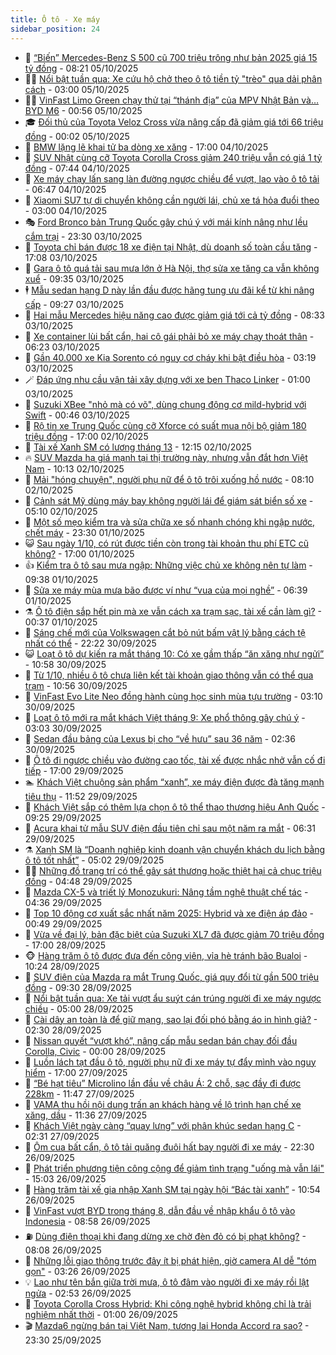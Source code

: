 ```yaml
---
title: Ô tô - Xe máy
sidebar_position: 24
---
```


<!-- dantri-o-to-xe-may:START -->
- 🤡 [“Biến” Mercedes-Benz S 500 cũ 700 triệu trông như bản 2025 giá 15 tỷ đồng](https://dantri.com.vn/o-to-xe-may/bien-mercedes-benz-s-500-cu-700-trieu-trong-nhu-ban-2025-gia-15-ty-dong-20251005151119968.htm) - 08:21 05/10/2025
- 🧑‍💻 [Nổi bật tuần qua: Xe cứu hộ chở theo ô tô tiền tỷ &quot;trèo&quot; qua dải phân cách](https://dantri.com.vn/o-to-xe-may/noi-bat-tuan-qua-xe-cuu-ho-cho-theo-o-to-tien-ty-treo-qua-dai-phan-cach-20251005084237823.htm) - 03:00 05/10/2025
- 🧑‍💻 [VinFast Limo Green chạy thử tại “thánh địa” của MPV Nhật Bản và… BYD M6](https://dantri.com.vn/o-to-xe-may/vinfast-limo-green-chay-thu-tai-thanh-dia-cua-mpv-nhat-ban-va-byd-m6-20251005075517749.htm) - 00:56 05/10/2025
- 🎓 [Đối thủ của Toyota Veloz Cross vừa nâng cấp đã giảm giá tới 66 triệu đồng](https://dantri.com.vn/o-to-xe-may/doi-thu-cua-toyota-veloz-cross-vua-nang-cap-da-giam-gia-toi-66-trieu-dong-20251005003212560.htm) - 00:02 05/10/2025
- 🌊 [BMW lặng lẽ khai tử ba dòng xe xăng](https://dantri.com.vn/o-to-xe-may/bmw-lang-le-khai-tu-ba-dong-xe-xang-20251004155738266.htm) - 17:00 04/10/2025
- 🥷 [SUV Nhật cùng cỡ Toyota Corolla Cross giảm 240 triệu vẫn có giá 1 tỷ đồng](https://dantri.com.vn/o-to-xe-may/suv-nhat-cung-co-toyota-corolla-cross-giam-240-trieu-van-co-gia-1-ty-dong-20251004102822590.htm) - 07:44 04/10/2025
- 🤩 [Xe máy chạy lấn sang làn đường ngược chiều để vượt, lao vào ô tô tải](https://dantri.com.vn/o-to-xe-may/xe-may-chay-lan-sang-lan-duong-nguoc-chieu-de-vuot-lao-vao-o-to-tai-20251004110216688.htm) - 06:47 04/10/2025
- 🫶 [Xiaomi SU7 tự di chuyển không cần người lái, chủ xe tá hỏa đuổi theo](https://dantri.com.vn/o-to-xe-may/xiaomi-su7-tu-di-chuyen-khong-can-nguoi-lai-chu-xe-ta-hoa-duoi-theo-20251003125758206.htm) - 03:00 04/10/2025
- 🎭 [Ford Bronco bản Trung Quốc gây chú ý với mái kính nâng như lều cắm trại](https://dantri.com.vn/o-to-xe-may/ford-bronco-ban-trung-quoc-gay-chu-y-voi-mai-kinh-nang-nhu-leu-cam-trai-20251003153733522.htm) - 23:30 03/10/2025
- 🌁 [Toyota chỉ bán được 18 xe điện tại Nhật, dù doanh số toàn cầu tăng](https://dantri.com.vn/o-to-xe-may/toyota-chi-ban-duoc-18-xe-dien-tai-nhat-du-doanh-so-toan-cau-tang-20251003225412077.htm) - 17:08 03/10/2025
- 🦩 [Gara ô tô quá tải sau mưa lớn ở Hà Nội, thợ sửa xe tăng ca vẫn không xuể](https://dantri.com.vn/o-to-xe-may/gara-o-to-qua-tai-sau-mua-lon-o-ha-noi-tho-sua-xe-tang-ca-van-khong-xue-20251003161210847.htm) - 09:35 03/10/2025
- 🕴 [Mẫu sedan hạng D này lần đầu được hãng tung ưu đãi kể từ khi nâng cấp](https://dantri.com.vn/o-to-xe-may/mau-sedan-hang-d-nay-lan-dau-duoc-hang-tung-uu-dai-ke-tu-khi-nang-cap-20251003151554574.htm) - 09:27 03/10/2025
- 🎡 [Hai mẫu Mercedes hiệu năng cao được giảm giá tới cả tỷ đồng](https://dantri.com.vn/o-to-xe-may/hai-mau-mercedes-hieu-nang-cao-duoc-giam-gia-toi-ca-ty-dong-20251003121822126.htm) - 08:33 03/10/2025
- 📝 [Xe container lùi bất cẩn, hai cô gái phải bỏ xe máy chạy thoát thân](https://dantri.com.vn/o-to-xe-may/xe-container-lui-bat-can-hai-co-gai-phai-bo-xe-may-chay-thoat-than-20251003121458215.htm) - 06:23 03/10/2025
- 🧐 [Gần 40.000 xe Kia Sorento có nguy cơ cháy khi bật điều hòa](https://dantri.com.vn/o-to-xe-may/gan-40000-xe-kia-sorento-co-nguy-co-chay-khi-bat-dieu-hoa-20251003090517280.htm) - 03:19 03/10/2025
- 🪄 [Đáp ứng nhu cầu vận tải xây dựng với xe ben Thaco Linker](https://dantri.com.vn/o-to-xe-may/dap-ung-nhu-cau-van-tai-xay-dung-voi-xe-ben-thaco-linker-20251002120042583.htm) - 01:00 03/10/2025
- 🧰 [Suzuki XBee &quot;nhỏ mà có võ&quot;, dùng chung động cơ mild-hybrid với Swift](https://dantri.com.vn/o-to-xe-may/suzuki-xbee-nho-ma-co-vo-dung-chung-dong-co-mild-hybrid-voi-swift-20251003000520193.htm) - 00:46 03/10/2025
- 🚀 [Rộ tin xe Trung Quốc cùng cỡ Xforce có suất mua nội bộ giảm 180 triệu đồng](https://dantri.com.vn/o-to-xe-may/ro-tin-xe-trung-quoc-cung-co-xforce-co-suat-mua-noi-bo-giam-180-trieu-dong-20251002123402253.htm) - 17:00 02/10/2025
- 💪 [Tài xế Xanh SM có lương tháng 13](https://dantri.com.vn/o-to-xe-may/tai-xe-xanh-sm-co-luong-thang-13-20251002184522462.htm) - 12:15 02/10/2025
- 🔥 [SUV Mazda hạ giá mạnh tại thị trường này, nhưng vẫn đắt hơn Việt Nam](https://dantri.com.vn/o-to-xe-may/suv-mazda-ha-gia-manh-tai-thi-truong-nay-nhung-van-dat-hon-viet-nam-20251002135512541.htm) - 10:13 02/10/2025
- 🐲 [Mải &quot;hóng chuyện&quot;, người phụ nữ để ô tô trôi xuống hồ nước](https://dantri.com.vn/o-to-xe-may/mai-hong-chuyen-nguoi-phu-nu-de-o-to-troi-xuong-ho-nuoc-20251002131615088.htm) - 08:10 02/10/2025
- 🌋 [Cảnh sát Mỹ dùng máy bay không người lái để giám sát biển số xe](https://dantri.com.vn/o-to-xe-may/canh-sat-my-dung-may-bay-khong-nguoi-lai-de-giam-sat-bien-so-xe-20251002100342472.htm) - 05:10 02/10/2025
- 🤩 [Một số mẹo kiểm tra và sửa chữa xe số nhanh chóng khi ngập nước, chết máy](https://dantri.com.vn/o-to-xe-may/mot-so-meo-kiem-tra-va-sua-chua-xe-so-nhanh-chong-khi-ngap-nuoc-chet-may-20251001145954628.htm) - 23:30 01/10/2025
- 😺 [Sau ngày 1/10, có rút được tiền còn trong tài khoản thu phí ETC cũ không?](https://dantri.com.vn/o-to-xe-may/sau-ngay-110-co-rut-duoc-tien-con-trong-tai-khoan-thu-phi-etc-cu-khong-20251001225113241.htm) - 17:00 01/10/2025
- 👍 [Kiểm tra ô tô sau mưa ngập: Những việc chủ xe không nên tự làm](https://dantri.com.vn/o-to-xe-may/kiem-tra-o-to-sau-mua-ngap-nhung-viec-chu-xe-khong-nen-tu-lam-20251001121844508.htm) - 09:38 01/10/2025
- 🎃 [Sửa xe máy mùa mưa bão được ví như “vua của mọi nghề”](https://dantri.com.vn/o-to-xe-may/sua-xe-may-mua-mua-bao-duoc-vi-nhu-vua-cua-moi-nghe-20251001130926764.htm) - 06:39 01/10/2025
- ⚗️ [Ô tô điện sắp hết pin mà xe vẫn cách xa trạm sạc, tài xế cần làm gì?](https://dantri.com.vn/o-to-xe-may/o-to-dien-sap-het-pin-ma-xe-van-cach-xa-tram-sac-tai-xe-can-lam-gi-20251001000058985.htm) - 00:37 01/10/2025
- 🦄 [Sáng chế mới của Volkswagen cắt bỏ nút bấm vật lý bằng cách tệ nhất có thể](https://dantri.com.vn/o-to-xe-may/sang-che-moi-cua-volkswagen-cat-bo-nut-bam-vat-ly-bang-cach-te-nhat-co-the-20250930194347359.htm) - 22:22 30/09/2025
- 😺 [Loạt ô tô dự kiến ra mắt tháng 10: Có xe gầm thấp “ăn xăng như ngửi”](https://dantri.com.vn/o-to-xe-may/loat-o-to-du-kien-ra-mat-thang-10-co-xe-gam-thap-an-xang-nhu-ngui-20250930162353167.htm) - 10:58 30/09/2025
- 💼 [Từ 1/10, nhiều ô tô chưa liên kết tài khoản giao thông vẫn có thể qua trạm](https://dantri.com.vn/o-to-xe-may/tu-110-nhieu-o-to-chua-lien-ket-tai-khoan-giao-thong-van-co-the-qua-tram-20250930161012708.htm) - 10:56 30/09/2025
- 💃 [VinFast Evo Lite Neo đồng hành cùng học sinh mùa tựu trường](https://dantri.com.vn/o-to-xe-may/vinfast-evo-lite-neo-dong-hanh-cung-hoc-sinh-mua-tuu-truong-20250930095319680.htm) - 03:10 30/09/2025
- 🚀 [Loạt ô tô mới ra mắt khách Việt tháng 9: Xe phổ thông gây chú ý](https://dantri.com.vn/o-to-xe-may/loat-o-to-moi-ra-mat-khach-viet-thang-9-xe-pho-thong-gay-chu-y-20250930095340104.htm) - 03:03 30/09/2025
- 🤩 [Sedan đầu bảng của Lexus bị cho “về hưu” sau 36 năm](https://dantri.com.vn/o-to-xe-may/sedan-dau-bang-cua-lexus-bi-cho-ve-huu-sau-36-nam-20250930093619015.htm) - 02:36 30/09/2025
- 💪 [Ô tô đi ngược chiều vào đường cao tốc, tài xế được nhắc nhở vẫn cố đi tiếp](https://dantri.com.vn/o-to-xe-may/o-to-di-nguoc-chieu-vao-duong-cao-toc-tai-xe-duoc-nhac-nho-van-co-di-tiep-20250929222757214.htm) - 17:00 29/09/2025
- 🏊 [Khách Việt chuộng sản phẩm “xanh”, xe máy điện được đà tăng mạnh tiêu thụ](https://dantri.com.vn/o-to-xe-may/khach-viet-chuong-san-pham-xanh-xe-may-dien-duoc-da-tang-manh-tieu-thu-20250929144155322.htm) - 11:52 29/09/2025
- 💄 [Khách Việt sắp có thêm lựa chọn ô tô thể thao thương hiệu Anh Quốc](https://dantri.com.vn/o-to-xe-may/khach-viet-sap-co-them-lua-chon-o-to-the-thao-thuong-hieu-anh-quoc-20250929125644355.htm) - 09:25 29/09/2025
- 👺 [Acura khai tử mẫu SUV điện đầu tiên chỉ sau một năm ra mắt](https://dantri.com.vn/o-to-xe-may/acura-khai-tu-mau-suv-dien-dau-tien-chi-sau-mot-nam-ra-mat-20250929083907583.htm) - 06:31 29/09/2025
- ⚗️ [Xanh SM là “Doanh nghiệp kinh doanh vận chuyển khách du lịch bằng ô tô tốt nhất”](https://dantri.com.vn/o-to-xe-may/xanh-sm-la-doanh-nghiep-kinh-doanh-van-chuyen-khach-du-lich-bang-o-to-tot-nhat-20250929114733352.htm) - 05:02 29/09/2025
- 🧑‍🏫 [Những đồ trang trí có thể gây sát thương hoặc thiệt hại cả chục triệu đồng](https://dantri.com.vn/o-to-xe-may/nhung-do-trang-tri-co-the-gay-sat-thuong-hoac-thiet-hai-ca-chuc-trieu-dong-20250929110631644.htm) - 04:48 29/09/2025
- 🦒 [Mazda CX-5 và triết lý Monozukuri: Nâng tầm nghệ thuật chế tác](https://dantri.com.vn/o-to-xe-may/mazda-cx-5-va-triet-ly-monozukuri-nang-tam-nghe-thuat-che-tac-20250929113238213.htm) - 04:36 29/09/2025
- 🐘 [Top 10 động cơ xuất sắc nhất năm 2025: Hybrid và xe điện áp đảo](https://dantri.com.vn/o-to-xe-may/top-10-dong-co-xuat-sac-nhat-nam-2025-hybrid-va-xe-dien-ap-dao-20250928231729540.htm) - 00:49 29/09/2025
- 🧠 [Vừa về đại lý, bản đặc biệt của Suzuki XL7 đã được giảm 70 triệu đồng](https://dantri.com.vn/o-to-xe-may/vua-ve-dai-ly-ban-dac-biet-cua-suzuki-xl7-da-duoc-giam-70-trieu-dong-20250928133231564.htm) - 17:00 28/09/2025
- 🐵 [Hàng trăm ô tô được đưa đến công viên, vỉa hè tránh bão Bualoi](https://dantri.com.vn/o-to-xe-may/hang-tram-o-to-duoc-dua-den-cong-vien-via-he-tranh-bao-bualoi-20250928155012433.htm) - 10:24 28/09/2025
- 🤭 [SUV điện của Mazda ra mắt Trung Quốc, giá quy đổi từ gần 500 triệu đồng](https://dantri.com.vn/o-to-xe-may/suv-dien-cua-mazda-ra-mat-trung-quoc-gia-quy-doi-tu-gan-500-trieu-dong-20250928142044199.htm) - 09:30 28/09/2025
- 🤠 [Nổi bật tuần qua: Xe tải vượt ẩu suýt cán trúng người đi xe máy ngược chiều](https://dantri.com.vn/o-to-xe-may/noi-bat-tuan-qua-xe-tai-vuot-au-suyt-can-trung-nguoi-di-xe-may-nguoc-chieu-20250928065157128.htm) - 05:00 28/09/2025
- 🫶 [Cài dây an toàn là để giữ mạng, sao lại đối phó bằng áo in hình giả?](https://dantri.com.vn/o-to-xe-may/cai-day-an-toan-la-de-giu-mang-sao-lai-doi-pho-bang-ao-in-hinh-gia-20250928012857462.htm) - 02:30 28/09/2025
- 🚀 [Nissan quyết “vượt khó”, nâng cấp mẫu sedan bán chạy đối đầu Corolla, Civic](https://dantri.com.vn/o-to-xe-may/nissan-quyet-vuot-kho-nang-cap-mau-sedan-ban-chay-doi-dau-corolla-civic-20250927225727674.htm) - 00:00 28/09/2025
- 🎊 [Luồn lách tạt đầu ô tô, người phụ nữ đi xe máy tự đẩy mình vào nguy hiểm](https://dantri.com.vn/o-to-xe-may/luon-lach-tat-dau-o-to-nguoi-phu-nu-di-xe-may-tu-day-minh-vao-nguy-hiem-20250927130246966.htm) - 17:00 27/09/2025
- 🦄 [“Bé hạt tiêu” Microlino lần đầu về châu Á: 2 chỗ, sạc đầy đi được 228km](https://dantri.com.vn/o-to-xe-may/be-hat-tieu-microlino-lan-dau-ve-chau-a-2-cho-sac-day-di-duoc-228km-20250927110826436.htm) - 11:47 27/09/2025
- 🥷 [VAMA thu hồi nội dung trấn an khách hàng về lộ trình hạn chế xe xăng, dầu](https://dantri.com.vn/o-to-xe-may/vama-thu-hoi-noi-dung-tran-an-khach-hang-ve-lo-trinh-han-che-xe-xang-dau-20250927000642537.htm) - 11:36 27/09/2025
- 🦏 [Khách Việt ngày càng “quay lưng” với phân khúc sedan hạng C](https://dantri.com.vn/o-to-xe-may/khach-viet-ngay-cang-quay-lung-voi-phan-khuc-sedan-hang-c-20250926170851180.htm) - 02:31 27/09/2025
- 🤗 [Ôm cua bất cẩn, ô tô tải quăng đuôi hất bay người đi xe máy](https://dantri.com.vn/o-to-xe-may/om-cua-bat-can-o-to-tai-quang-duoi-hat-bay-nguoi-di-xe-may-20250926155034232.htm) - 22:30 26/09/2025
- 🐲 [Phát triển phương tiện công cộng để giảm tình trạng &quot;uống mà vẫn lái&quot;](https://dantri.com.vn/o-to-xe-may/phat-trien-phuong-tien-cong-cong-de-giam-tinh-trang-uong-ma-van-lai-20250926200712553.htm) - 15:03 26/09/2025
- 🤭 [Hàng trăm tài xế gia nhập Xanh SM tại ngày hội “Bác tài xanh”](https://dantri.com.vn/o-to-xe-may/hang-tram-tai-xe-gia-nhap-xanh-sm-tai-ngay-hoi-bac-tai-xanh-20250926173126076.htm) - 10:54 26/09/2025
- 🐻 [VinFast vượt BYD trong tháng 8, dẫn đầu về nhập khẩu ô tô vào Indonesia](https://dantri.com.vn/o-to-xe-may/vinfast-vuot-byd-trong-thang-8-dan-dau-ve-nhap-khau-o-to-vao-indonesia-20250926114034685.htm) - 08:58 26/09/2025
- ⛽️ [Dùng điện thoại khi đang dừng xe chờ đèn đỏ có bị phạt không?](https://dantri.com.vn/o-to-xe-may/dung-dien-thoai-khi-dang-dung-xe-cho-den-do-co-bi-phat-khong-20250926114950187.htm) - 08:08 26/09/2025
- 🫣 [Những lỗi giao thông trước đây ít bị phát hiện, giờ camera AI dễ &quot;tóm gọn&quot;](https://dantri.com.vn/o-to-xe-may/nhung-loi-giao-thong-truoc-day-it-bi-phat-hien-gio-camera-ai-de-tom-gon-20250925175957554.htm) - 03:26 26/09/2025
- 💡 [Lao như tên bắn giữa trời mưa, ô tô đâm vào người đi xe máy rồi lật ngửa](https://dantri.com.vn/o-to-xe-may/lao-nhu-ten-ban-giua-troi-mua-o-to-dam-vao-nguoi-di-xe-may-roi-lat-ngua-20250926083949094.htm) - 02:53 26/09/2025
- 💪 [Toyota Corolla Cross Hybrid: Khi công nghệ hybrid không chỉ là trải nghiệm nhất thời](https://dantri.com.vn/o-to-xe-may/toyota-corolla-cross-hybrid-khi-cong-nghe-hybrid-khong-chi-la-trai-nghiem-nhat-thoi-20250925163012432.htm) - 01:00 26/09/2025
- 🎬 [Mazda6 ngừng bán tại Việt Nam, tương lai Honda Accord ra sao?](https://dantri.com.vn/o-to-xe-may/mazda6-ngung-ban-tai-viet-nam-tuong-lai-honda-accord-ra-sao-20250925141243880.htm) - 23:30 25/09/2025<!-- dantri-o-to-xe-may:END -->

